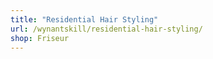 ```yaml
---
title: "Residential Hair Styling"
url: /wynantskill/residential-hair-styling/
shop: Friseur
---
```

